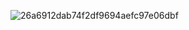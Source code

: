 ![26a6912dab74f2df9694aefc97e06dbf](https://user-images.githubusercontent.com/102672154/225283160-33af379b-4dc4-4e4d-9685-913d490a77d0.jpg)
